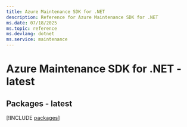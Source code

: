```yaml
---
title: Azure Maintenance SDK for .NET
description: Reference for Azure Maintenance SDK for .NET
ms.date: 07/18/2025
ms.topic: reference
ms.devlang: dotnet
ms.service: maintenance
---
```

# Azure Maintenance SDK for .NET - latest
## Packages - latest
[!INCLUDE [packages](maintenance-index.md)]
